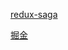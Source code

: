 [redux-saga](https://github1s.com/lianxc/learn-project/blob/master/redux/src/sagas/mySaga.js#L1-L2)

[掘金](https://juejin.cn/post/6844904126426398734)
